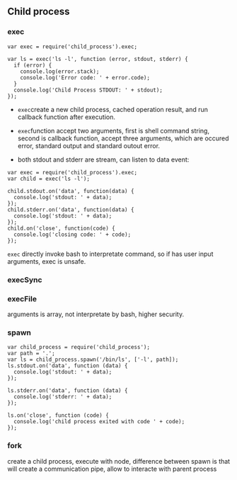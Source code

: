## Child process

### exec

```
var exec = require('child_process').exec;

var ls = exec('ls -l', function (error, stdout, stderr) {
  if (error) {
    console.log(error.stack);
    console.log('Error code: ' + error.code);
  }
  console.log('Child Process STDOUT: ' + stdout);
});
```

+ `exec`create a new child process, cached operation result, and run callback function after execution.

+ `exec`function accept two arguments, first is shell command string, second is callback function, accept three arguments, which are occured error, standard output and standard outout error.

+ both stdout and stderr are stream, can listen to data event:

```
var exec = require('child_process').exec;
var child = exec('ls -l');

child.stdout.on('data', function(data) {
  console.log('stdout: ' + data);
});
child.stderr.on('data', function(data) {
  console.log('stdout: ' + data);
});
child.on('close', function(code) {
  console.log('closing code: ' + code);
});
```

`exec` directly invoke bash to interpretate command, so if has user input arguments, exec is unsafe.

### execSync

### execFile

arguments is array, not interpretate by bash, higher security.

### spawn

```
var child_process = require('child_process');
var path = '.';
var ls = child_process.spawn('/bin/ls', ['-l', path]);
ls.stdout.on('data', function (data) {
  console.log('stdout: ' + data);
});

ls.stderr.on('data', function (data) {
  console.log('stderr: ' + data);
});

ls.on('close', function (code) {
  console.log('child process exited with code ' + code);
});
```

### fork

create a child process, execute with node, difference between spawn is that will create a communication pipe, allow to interacte with parent process